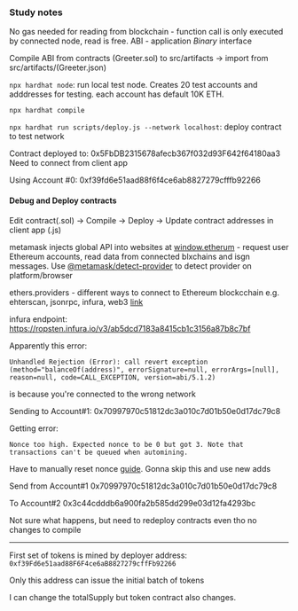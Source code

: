 ### Study notes

No gas needed for reading from blockchain - function call is only executed by connected node, read is free. 
ABI - application _Binary_ interface

Compile ABI from contracts (Greeter.sol) to src/artifacts -> import from src/artifacts/(Greeter.json)

`npx hardhat node`: run local test node. Creates 20 test accounts and adddresses for testing. each account has default 10K ETH. 

`npx hardhat compile`

`npx hardhat run scripts/deploy.js --network localhost`: deploy contract to test network


Contract deployed to: 0x5FbDB2315678afecb367f032d93F642f64180aa3
Need to connect from client app 

Using Account #0: 0xf39fd6e51aad88f6f4ce6ab8827279cfffb92266

#### Debug and Deploy contracts

Edit contract(.sol) -> Compile -> Deploy -> Update contract addresses in client app (.js)


metamask injects global API into websites at [window.etherum](https://docs.metamask.io/guide/ethereum-provider.html#ethereum-provider-api) - request user Ethereum accounts, read data from connected blxchains and isgn messages. 
Use [@metamask/detect-provider](https://npmjs.com/package/@metamask/detect-provider) to detect provider on platform/browser

ethers.providers - different ways to connect to Ethereum blockcchain e.g. ehterscan, jsonrpc, infura, web3 [link](https://docs.ethers.io/ethers.js/v3.0/html/api-providers.html)

infura endpoint: https://ropsten.infura.io/v3/ab5dcd7183a8415cb1c3156a87b8c7bf


Apparently this error: 

```
Unhandled Rejection (Error): call revert exception (method="balanceOf(address)", errorSignature=null, errorArgs=[null], reason=null, code=CALL_EXCEPTION, version=abi/5.1.2)
```

is because you're connected to the wrong network

Sending to Account#1: 
0x70997970c51812dc3a010c7d01b50e0d17dc79c8



Getting error: 

```
Nonce too high. Expected nonce to be 0 but got 3. Note that transactions can't be queued when automining.
```

Have to manually reset nonce [guide](https://btcgeek.com/how-to-set-nonce-in-metamask/). Gonna skip this and use new adds

Send from Account#1 0x70997970c51812dc3a010c7d01b50e0d17dc79c8

To Account#2
0x3c44cdddb6a900fa2b585dd299e03d12fa4293bc


Not sure what happens, but need to redeploy contracts even tho no changes to compile


---
First set of tokens is mined by deployer address: `0xf39Fd6e51aad88F6F4ce6aB8827279cffFb92266`

Only this address can issue the initial batch of tokens

I can change the totalSupply but token contract also changes. 